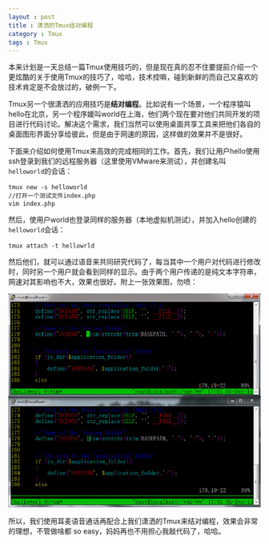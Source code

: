 ```yaml
---
layout : post
title : 潇洒的Tmux结对编程
category : Tmux
tags : Tmux
---
```

本来计划是一天总结一篇Tmux使用技巧的，但是现在真的忍不住要提前介绍一个更炫酷的关于使用Tmux的技巧了，哈哈，技术控嘛，碰到新鲜的而自己又喜欢的技术肯定是不会放过的，破例一下。

Tmux另一个很潇洒的应用技巧是**结对编程**。比如说有一个场景，一个程序猿叫hello在北京，另一个程序媛叫world在上海，他们两个现在要对他们共同开发的项目进行代码讨论。解决这个需求，我们当然可以使用桌面共享工具来把他们各自的桌面图形界面分享给彼此，但是由于网速的原因，这样做的效果并不是很好。

<!--more-->

下面来介绍如何使用Tmux来高效的完成相同的工作。首先，我们让用户hello使用ssh登录到我们的远程服务器（这里使用VMware来测试），并创建名叫`helloworld`的会话：

	tmux new -s helloworld
	//打开一个测试文件index.php
	vim index.php

然后，使用户world也登录同样的服务器（本地虚拟机测试），并加入hello创建的`helloworld`会话：

	tmux attach -t hellowrld

然后他们，就可以通过语音来共同研究代码了，每当其中一个用户对代码进行修改时，同时另一个用户就会看到同样的显示。由于两个用户传递的是纯文本字符串，网速对其影响也不大，效果也很好。附上一张效果图，勿喷：

![pic](../../images/201412/2014-12-01_170202.jpg)

所以，我们使用耳麦语音通话再配合上我们潇洒的Tmux来结对编程，效果会非常的理想，不管做啥都 so easy，妈妈再也不用担心我敲代码了，哈哈。


